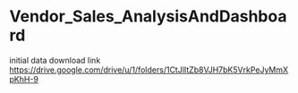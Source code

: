 # Vendor_Sales_AnalysisAndDashboard

initial data download link
https://drive.google.com/drive/u/1/folders/1CtJlItZb8VJH7bK5VrkPeJyMmXpKhH-9
